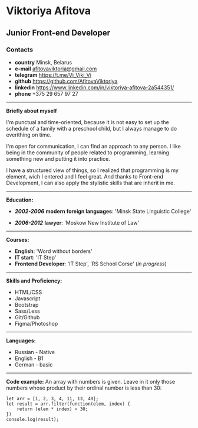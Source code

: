 Viktoriya Afitova
=================
## Junior Front-end Developer
### **Contacts**
- **country** Minsk, Belarus
- **e-mail** afitovaviktoria@gmail.com
- **telegram** https://t.me/Vi_Viki_Vi
- **github** https://github.com/AfitovaViktoriya
- **linkedin** https://www.linkedin.com/in/viktoriya-afitova-2a544351/
- **phone** +375 29 657 97 27

-----

**Briefly about myself**

I'm punctual and time-oriented, because it is not easy to set up the schedule of a family with a preschool child, but I always manage to do everithing on time.

I'm open for communication, I can find an approach to any person. I like being in the community of people related to programming, learning something new and putting it into practice.

I have a structured view of things, so I realized that programming is my element, wich I entered and I feel great. And thanks to Front-end Development, I can also apply the stylistic skills that are inherit in me.

-----

**Education:**
- _**2002-2006**_
**modern foreign languages**: 'Minsk State Linguistic College'

- _**2006-2012**_
**lawyer**: 'Moskow New Institute of Law'

-----

**Courses:**
- **English**: 'Word without borders'
- **IT start**: 'IT Step'
- **Frontend Developer**: 'IT Step', 'RS School Corse'
(*in progress*)

-----

**Skills and Proficiency:**
+ HTML/CSS
+ Javascript
+ Bootstrap
+ Sass/Less
+ Git/Github
+ Figma/Photoshop

-----

**Languages:**
+ Russian - Native
+ English - B1
+ German - basic

-----

**Code example:**
An array with numbers is given. Leave in it only those numbers whose product by their ordinal number is less than 30:
```
let arr = [1, 2, 3, 4, 11, 13, 40];
let result = arr.filter(function(elem, index) {
    return (elem * index) < 30;
})
console.log(result);
```